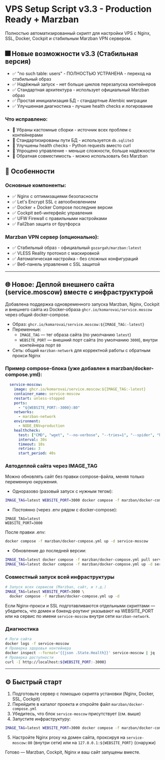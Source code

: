 # VPS Setup Script v3.3 - Production Ready + Marzban
Полностью автоматизированный скрипт для настройки VPS с Nginx, SSL, Docker, Cockpit и стабильным Marzban VPN сервером.

## 🎆 Новые возможности v3.3 (Стабильная версия)
- ✅ "no such table: users" - ПОЛНОСТЬЮ УСТРАНЕНА - переход на стабильный образ
- ✅ Надёжный запуск - нет больше циклов перезапуска контейнеров
- ✅ Стандартная архитектура - использует официальный Marzban образ
- ✅ Простая инициализация БД - стандартные Alembic миграции
- ✅ Улучшенная диагностика - лучшие health checks и логирование

### Что исправлено:
- 🔧 Убраны кастомные сборки - источник всех проблем с контейнерами
- 🔧 Стандартизированы пути БД - используется `db.sqlite3`
- 🔧 Улучшены health checks - Python requests вместо curl
- 🔧 Упрощено управление - меньше сложности, больше надёжности
- 🔧 Обратная совместимость - можно использовать без Marzban

## 🚀 Особенности
### Основные компоненты:
- ✅ Nginx с оптимизациями безопасности
- ✅ Let's Encrypt SSL с автообновлением
- ✅ Docker + Docker Compose последние версии
- ✅ Cockpit веб-интерфейс управления
- ✅ UFW Firewall с правильными настройками
- ✅ Fail2ban защита от брутфорса

### Marzban VPN сервер (опционально):
- ✅ Стабильный образ - официальный `gozargah/marzban:latest`
- ✅ VLESS Reality протокол с маскировкой
- ✅ Автоматическая настройка - без сложных конфигураций
- ✅ Веб-панель управления с SSL защитой

---

## 🌐 Новое: Деплой внешнего сайта (service.moscow) вместе с инфраструктурой
Добавлена поддержка одновременного запуска Marzban, Nginx, Cockpit и внешнего сайта из Docker-образа `ghcr.io/komarovai/service.moscow` через общий docker-compose.

- Образ: `ghcr.io/komarovai/service.moscow:${IMAGE_TAG:-latest}`
- Переменные:
  - `IMAGE_TAG` — тег образа сайта (по умолчанию `latest`)
  - `WEBSITE_PORT` — внешний порт сайта (по умолчанию `3000`), внутри контейнера порт `80`
- Сеть: общий `marzban-network` для корректной работы с обратным прокси Nginx

### Пример compose-блока (уже добавлен в marzban/docker-compose.yml):
```yaml
  service-moscow:
    image: ghcr.io/komarovai/service.moscow:${IMAGE_TAG:-latest}
    container_name: service-moscow
    restart: unless-stopped
    ports:
      - "${WEBSITE_PORT:-3000}:80"
    networks:
      - marzban-network
    environment:
      - NODE_ENV=production
    healthcheck:
      test: ["CMD", "wget", "--no-verbose", "--tries=1", "--spider", "http://localhost:80"]
      interval: 30s
      timeout: 10s
      retries: 3
      start_period: 40s
```

### Автодеплой сайта через IMAGE_TAG
Можно обновлять сайт без правки compose-файла, меняя только переменную окружения.

- Одноразово (разовый запуск с нужным тегом):
```bash
IMAGE_TAG=latest WEBSITE_PORT=3000 docker compose -f marzban/docker-compose.yml up -d service-moscow
```

- Постоянно (через .env рядом с docker-compose):
```env
IMAGE_TAG=latest
WEBSITE_PORT=3000
```
После правки .env:
```bash
docker compose -f marzban/docker-compose.yml up -d service-moscow
```

- Обновление до последней версии:
```bash
IMAGE_TAG=latest docker compose -f marzban/docker-compose.yml pull service-moscow
IMAGE_TAG=latest docker compose -f marzban/docker-compose.yml up -d service-moscow
```

### Совместный запуск всей инфраструктуры
```bash
# Запуск всех сервисов (Marzban, сайт, и т.д.)
IMAGE_TAG=latest WEBSITE_PORT=3000 \
  docker compose -f marzban/docker-compose.yml up -d
```

Если Nginx-прокси и SSL подготавливаются отдельными скриптами — убедитесь, что домен и бэкенд-роутинг указывают на WEBSITE_PORT или на сервис по имени `service-moscow` внутри сети `marzban-network`.

### Диагностика
```bash
# Логи сайта
docker logs -f service-moscow
# Проверка здоровья контейнера
docker inspect --format='{{json .State.Health}}' service-moscow | jq
# Проверка доступности
curl -I http://localhost:${WEBSITE_PORT:-3000}
```

---

## ⚙️ Быстрый старт
1) Подготовьте сервер с помощью скрипта установки (Nginx, Docker, SSL, Cockpit)
2) Перейдите в каталог проекта и откройте файл `marzban/docker-compose.yml`
3) Убедитесь, что блок `service-moscow` присутствует (см. выше)
4) Запустите инфраструктуру:
```bash
IMAGE_TAG=latest WEBSITE_PORT=3000 docker compose -f marzban/docker-compose.yml up -d
```
5) Настройте Nginx proxy на домен сайта, проксируя на `service-moscow:80` (внутри сети) или на `127.0.0.1:${WEBSITE_PORT}` (снаружи)

Готово — Marzban, Cockpit, Nginx и ваш сайт запущены вместе.
